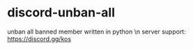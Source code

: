 # discord-unban-all
unban all banned member written in python \n 
server support: https://discord.gg/kos
